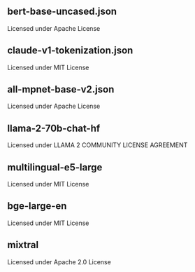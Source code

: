 ## bert-base-uncased.json

Licensed under Apache License

## claude-v1-tokenization.json

Licensed under MIT License

## all-mpnet-base-v2.json

Licensed under Apache License

## llama-2-70b-chat-hf

Licensed under LLAMA 2 COMMUNITY LICENSE AGREEMENT

## multilingual-e5-large

Licensed under MIT License

## bge-large-en

Licensed under MIT License

## mixtral

Licensed under Apache 2.0 License
